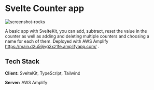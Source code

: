 
# Svelte Counter app

![screenshot-rocks](https://user-images.githubusercontent.com/65225269/215836609-0d90905f-5bb2-4e03-a74c-df46e0a62477.png)

A basic app with SvelteKit, you can add, subtract, reset the value in the counter as well as adding and deleting multiple counters and choosing a name for each of them.
Deployed with AWS Amplify https://main.d2u56jyg3xz1fe.amplifyapp.com/ .

## Tech Stack

**Client:** SvelteKit, TypeScript, Tailwind

**Server:**  AWS Amplify

